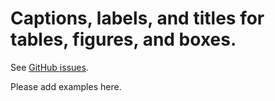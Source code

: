 # Captions, labels, and titles for tables, figures, and boxes.

See [GitHub issues](https://github.com/JATS4R/elements/labels/caption-label-title).

Please add examples here.
